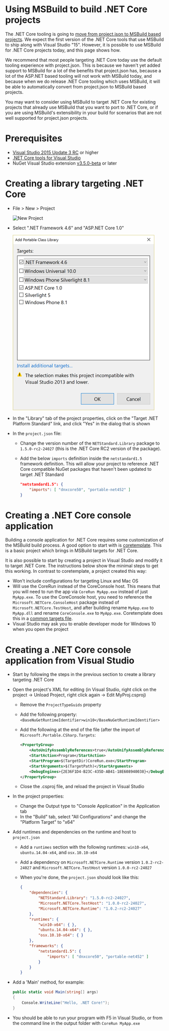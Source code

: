 Using MSBuild to build .NET Core projects
=========================================

The .NET Core tooling is going to [move from project.json to MSBuild based projects](https://blogs.msdn.microsoft.com/dotnet/2016/05/23/changes-to-project-json/).
We expect the first version of the .NET Core tools that use MSBuild to ship along with Visual Studio "15".  However, it is possible to use MSBuild for .NET Core
projects today, and this page shows how.

We recommend that most people targeting .NET Core today use the default tooling experience with project.json.  This is because we haven't yet added support to MSBuild
for a lot of the benefits that project.json has, because a lot of the ASP.NET based tooling will not work with MSBuild today, and because when we do release .NET Core
tooling which uses MSBuild, it will be able to automatically convert from project.json to MSBuild based projects.

You may want to consider using MSBuild to target .NET Core for existing projects that already use MSBuild that you want to port to .NET Core, or if you are using
MSBuild's extensibility in your build for scenarios that are not well supported for project.json projects.

Prerequisites
=============

- [Visual Studio 2015 Update 3 RC](https://www.visualstudio.com/downloads/visual-studio-prerelease-downloads#sec1) or higher
- [.NET Core tools for Visual Studio](https://www.visualstudio.com/downloads/download-visual-studio-vs)
- NuGet Visual Studio extension [v3.5.0-beta](https://dist.nuget.org/visualstudio-2015-vsix/v3.5.0-beta/NuGet.Tools.vsix) or later

Creating a library targeting .NET Core
======================================

- File > New > Project

  ![New Project](https://dotnetdocs.blob.core.windows.net/getting-started/new-project.png)

- Select ".NET Framework 4.6" and "ASP.NET Core 1.0"

  ![Portable targets dialog](pcl-targets-dialog-net46-aspnetcore10.png)

- In the "Library" tab of the project properties, click on the "Target .NET Platform Standard" link, and click "Yes" in the dialog that is shown
- In the `project.json` file:
    - Change the version number of the `NETStandard.Library` package to `1.5.0-rc2-24027` (this is the .NET Core RC2 version of the package).
    - Add the below `imports` definition inside the `netstandard1.5` framework definition.  This will allow your project to reference .NET Core compatible
      NuGet packages that haven't been updated to target .NET Standard

        ```json
        "netstandard1.5": {
            "imports": [ "dnxcore50", "portable-net452" ]
        }
        ```

Creating a .NET Core console application
========================================
Building a console application for .NET Core requires some customization of the MSBuild build process.  A good option to start with is
[coretemplate](https://github.com/mellinoe/coretemplate).  This is a basic project which brings in MSBuild targets for .NET Core.  

It is also possible to start by creating a project in Visual Studio and modify it to target .NET Core.  The instructions below show the minimal steps to get this working.
In contrast to coretemplate, a project created this way:

- Won't include configurations for targeting Linux and Mac OS
- Will use the CoreRun instead of the CoreConsole host.  This means that you will need to run the app via `CoreRun MyApp.exe` instead of just `MyApp.exe`.
To use the CoreConsole host, you need to reference the `Microsoft.NETCore.ConsoleHost` package instead of `Microsoft.NETCore.TestHost`, and after building rename `MyApp.exe`
to `MyApp.dll` and rename `CoreConsole.exe` to `MyApp.exe`.  Coretemplate does this in a [common targets file](https://github.com/mellinoe/corebuild/blob/master/coreconsole.targets).
- Visual Studio may ask you to enable developer mode for Windows 10 when you open the project

Creating a .NET Core console application from Visual Studio
===========================================================

- Start by following the steps in the previous section to create a library targeting .NET Core
- Open the project's XML for editing (in Visual Studio, right click on the project -> Unload Project, right click again -> Edit MyProj.csproj)
    - Remove the `ProjectTypeGuids` property
    - Add the following property: `<BaseNuGetRuntimeIdentifier>win10</BaseNuGetRuntimeIdentifier>`
    - Add the following at the end of the file (after the import of `Microsoft.Portable.CSharp.Targets`:

        ```xml
        <PropertyGroup>
            <AutoUnifyAssemblyReferences>true</AutoUnifyAssemblyReferences>
            <StartAction>Program</StartAction>
            <StartProgram>$(TargetDir)CoreRun.exe</StartProgram>
            <StartArguments>$(TargetPath)</StartArguments>
            <DebugEngines>{2E36F1D4-B23C-435D-AB41-18E608940038}</DebugEngines>
        </PropertyGroup>
        ```

    - Close the .csproj file, and reload the project in Visual Studio
- In the project properties:
    - Change the Output type to "Console Application" in the Application tab
    - In the "Build" tab, select "All Configurations" and change the "Platform Target" to "x64"
- Add runtimes and dependencies on the runtime and host to `project.json`
    - Add a `runtimes` section with the following runtimes: `win10-x64`, `ubuntu.14.04-x64`, and `osx.10.10-x64`
    - Add a dependency on `Microsoft.NETCore.Runtime` version `1.0.2-rc2-24027` and `Microsoft.NETCore.TestHost` version `1.0.0-rc2-24027`
    - When you're done, the `project.json` should look like this:

        ```json
        {
            "dependencies": {
                "NETStandard.Library": "1.5.0-rc2-24027",
                "Microsoft.NETCore.TestHost": "1.0.0-rc2-24027",
                "Microsoft.NETCore.Runtime": "1.0.2-rc2-24027"
            },
            "runtimes": {
                "win10-x64": { },
                "ubuntu.14.04-x64": { },
                "osx.10.10-x64": { }
            },
            "frameworks": {
                "netstandard1.5": {
                    "imports": [ "dnxcore50", "portable-net452" ]
                }
            }
        }
        ```

- Add a 'Main' method, for example:

    ```C#
    public static void Main(string[] args)
    {
        Console.WriteLine("Hello, .NET Core!");
    }
    ```

- You should be able to run your program with F5 in Visual Studio, or from the command line in the output folder with `CoreRun MyApp.exe` 